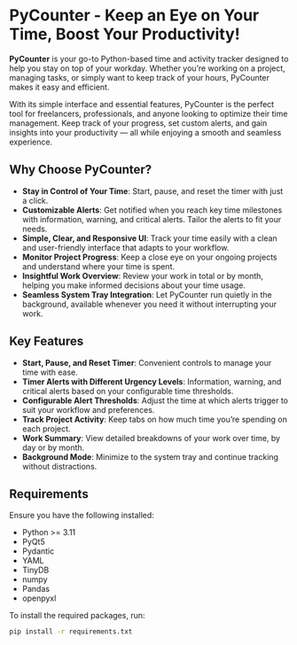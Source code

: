 # **PyCounter - Keep an Eye on Your Time, Boost Your Productivity!**

**PyCounter** is your go-to Python-based time and activity tracker designed to help you stay on top of your workday. Whether you’re working on a project, managing tasks, or simply want to keep track of your hours, PyCounter makes it easy and efficient.

With its simple interface and essential features, PyCounter is the perfect tool for freelancers, professionals, and anyone looking to optimize their time management. Keep track of your progress, set custom alerts, and gain insights into your productivity — all while enjoying a smooth and seamless experience.

## **Why Choose PyCounter?**
- **Stay in Control of Your Time**: Start, pause, and reset the timer with just a click.
- **Customizable Alerts**: Get notified when you reach key time milestones with information, warning, and critical alerts. Tailor the alerts to fit your needs.
- **Simple, Clear, and Responsive UI**: Track your time easily with a clean and user-friendly interface that adapts to your workflow.
- **Monitor Project Progress**: Keep a close eye on your ongoing projects and understand where your time is spent.
- **Insightful Work Overview**: Review your work in total or by month, helping you make informed decisions about your time usage.
- **Seamless System Tray Integration**: Let PyCounter run quietly in the background, available whenever you need it without interrupting your work.

## **Key Features**
- **Start, Pause, and Reset Timer**: Convenient controls to manage your time with ease.
- **Timer Alerts with Different Urgency Levels**: Information, warning, and critical alerts based on your configurable time thresholds.
- **Configurable Alert Thresholds**: Adjust the time at which alerts trigger to suit your workflow and preferences.
- **Track Project Activity**: Keep tabs on how much time you’re spending on each project.
- **Work Summary**: View detailed breakdowns of your work over time, by day or by month.
- **Background Mode**: Minimize to the system tray and continue tracking without distractions.

## **Requirements**
Ensure you have the following installed:
- Python >= 3.11
- PyQt5
- Pydantic
- YAML
- TinyDB
- numpy
- Pandas
- openpyxl

To install the required packages, run:
```bash
pip install -r requirements.txt
